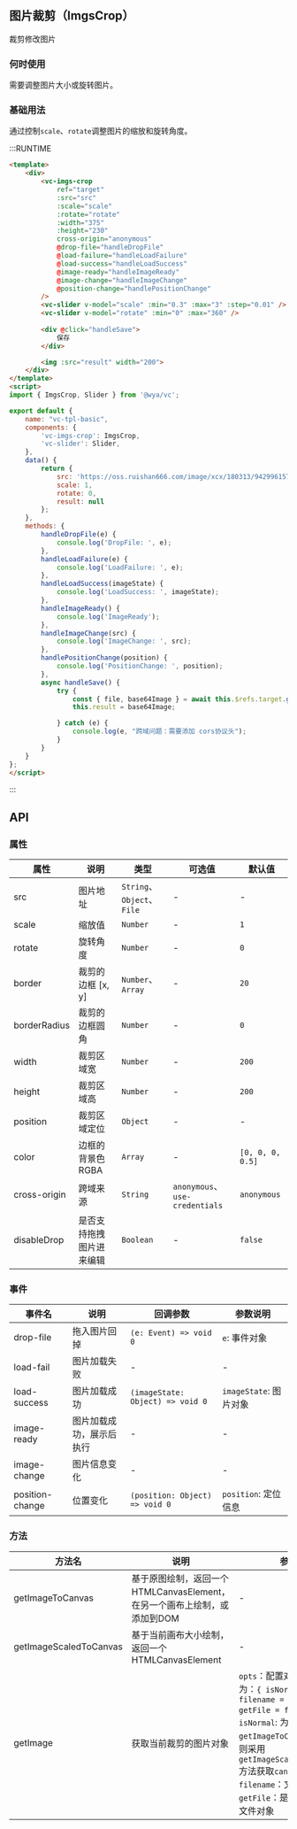 ## 图片裁剪（ImgsCrop）
裁剪修改图片

### 何时使用
需要调整图片大小或旋转图片。

### 基础用法
通过控制`scale`、`rotate`调整图片的缩放和旋转角度。

:::RUNTIME
```html
<template>
	<div>
		<vc-imgs-crop 
			ref="target"
			:src="src" 
			:scale="scale" 
			:rotate="rotate" 
			:width="375"
			:height="230"
			cross-origin="anonymous"
			@drop-file="handleDropFile"
			@load-failure="handleLoadFailure"
			@load-success="handleLoadSuccess"
			@image-ready="handleImageReady"
			@image-change="handleImageChange"
			@position-change="handlePositionChange"
		/>
		<vc-slider v-model="scale" :min="0.3" :max="3" :step="0.01" />
		<vc-slider v-model="rotate" :min="0" :max="360" />
		
		<div @click="handleSave">
			保存
		</div>

		<img :src="result" width="200">
	</div>
</template>
<script>
import { ImgsCrop, Slider } from '@wya/vc';

export default {
	name: "vc-tpl-basic",
	components: {
		'vc-imgs-crop': ImgsCrop,
		'vc-slider': Slider,
	},
	data() {
		return {
			src: 'https://oss.ruishan666.com/image/xcx/180313/942996157518/10053669,2880,1800.jpg',
			scale: 1,
			rotate: 0,
			result: null
		};
	},
	methods: {
		handleDropFile(e) {
			console.log('DropFile: ', e);
		},
		handleLoadFailure(e) {
			console.log('LoadFailure: ', e);
		},
		handleLoadSuccess(imageState) {
			console.log('LoadSuccess: ', imageState);
		},
		handleImageReady() {
			console.log('ImageReady');
		},
		handleImageChange(src) {
			console.log('ImageChange: ', src);
		},
		handlePositionChange(position) {
			console.log('PositionChange: ', position);
		},
		async handleSave() {
			try {
				const { file, base64Image } = await this.$refs.target.getImage();
				this.result = base64Image;

			} catch (e) {
				console.log(e, "跨域问题：需要添加 cors协议头");
			}
		}
	}
};
</script>
```
:::

## API

### 属性
属性 | 说明 | 类型  | 可选值 | 默认值
---|---|---|---|---
src | 图片地址 | `String`、`Object`、`File` | - | -
scale | 缩放值 | `Number` | - | `1`
rotate | 旋转角度 | `Number` | - | `0`
border | 裁剪的边框 [x, y] | `Number`、`Array` | - | `20`
borderRadius | 裁剪的边框圆角 | `Number` | - | `0`
width | 裁剪区域宽 | `Number` | - | `200`
height | 裁剪区域高 | `Number` | - | `200`
position | 裁剪区域定位 | `Object` | - | -
color | 边框的背景色RGBA | `Array` | - | `[0, 0, 0, 0.5]`
cross-origin | 跨域来源 | `String` | `anonymous`、`use-credentials` | `anonymous`
disableDrop | 是否支持拖拽图片进来编辑 | `Boolean` | - | `false`

### 事件
事件名 | 说明 | 回调参数 | 参数说明
---|---|---|---
drop-file | 拖入图片回掉 | `(e: Event) => void 0` | `e`: 事件对象
load-fail | 图片加载失败 | - | -
load-success | 图片加载成功 | `(imageState: Object) => void 0` | `imageState`: 图片对象
image-ready | 图片加载成功，展示后执行 | - | -
image-change | 图片信息变化 | - | -
position-change | 位置变化 | `(position: Object) => void 0` | `position`: 定位信息

### 方法
方法名 | 说明 | 参数
---|---|---
getImageToCanvas | 基于原图绘制，返回一个HTMLCanvasElement，在另一个画布上绘制，或添加到DOM | -
getImageScaledToCanvas | 基于当前画布大小绘制，返回一个HTMLCanvasElement | -
getImage | 获取当前裁剪的图片对象 | `opts`：配置对象；默认为：`{ isNormal = true, filename = 'image', getFile = false }`; `isNormal`: 为`true`时采用`getImageToCanvas`方法否则采用`getImageScaledToCanvas`方法获取`canvas`; `filename`：文件名；`getFile`：是否获取图片文件对象